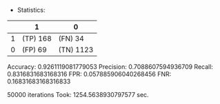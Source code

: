 * Statistics: 

|          |    1     |    0     |
|----------|----------|----------|
|    1     | (TP) 168 | (FN) 34  |
|    0     | (FP) 69  |(TN) 1123 |
Accuracy: 0.9261119081779053
Precision: 0.7088607594936709
Recall: 0.8316831683168316
FPR: 0.057885906040268456
FNR: 0.16831683168316833

50000 iterations
Took: 1254.5638930797577 sec.